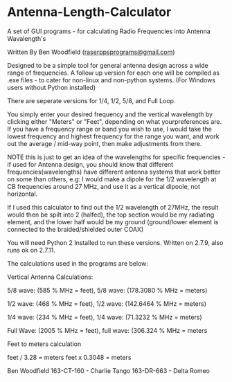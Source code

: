 # Antenna-Length-Calculator
A set of GUI programs - for calculating Radio Frequencies into Antenna Wavalength's

Written By Ben Woodfield (raserppsprograms@gmail.com)

Designed to be a simple tool for general antenna design across a wide range of frequencies.
A follow up version for each one will be compiled as .exe files - to cater for non-linux and non-python systems. 
(For Windows users without Python installed)

There are seperate versions for 1/4, 1/2, 5/8, and Full Loop.

You simply enter your desired frequency and the vertical wavelength by clicking either "Meters" or "Feet", depending on what
yourpreferences are. If you have a frequency range or band you wish to use, I would take the lowest frequency and highest frequency
for the range you want, and work out the average / mid-way point, then make adjustments from there.

NOTE this is just to get an idea of the wavelengths for specific frequencies - if used for Antenna design, you should know
that different frequencies(wavelengths) have different antenna systems that work better on some than others, 
e.g: I would make a dipole for the 1/2 wavelength at CB frequencies around 27 MHz, and use it as a vertical dipoole, 
not horizontal. 

If I used this calculator to find out the 1/2 wavelength of 27MHz, the result would then be spilt into 2 (halfed), the top section
would be my radiating element, and the lower half would be my ground (ground/lower element is connected to the braided/shielded outer COAX)

You will need Python 2 Installed to run these versions. 
Written on 2.7.9, also runs ok on 2.7.11.

The calculations used in the programs are below:

Vertical Antenna Calculations:

5/8 wave: (585 % MHz = feet), 5/8 wave: (178.3080 % MHz = meters)

1/2 wave: (468 % MHz = feet), 1/2 wave: (142.6464 % MHz = meters)

1/4 wave: (234 % MHz = feet), 1/4 wave: (71.3232 % MHz = meters)

Full Wave: (2005 % MHz = feet), full wave: (306.324 % MHz = meters

Feet to meters calculation

feet / 3.28 = meters
feet x 0.3048 = meters



Ben Woodfield
163-CT-160 - Charlie Tango
163-DR-663 - Delta Romeo
